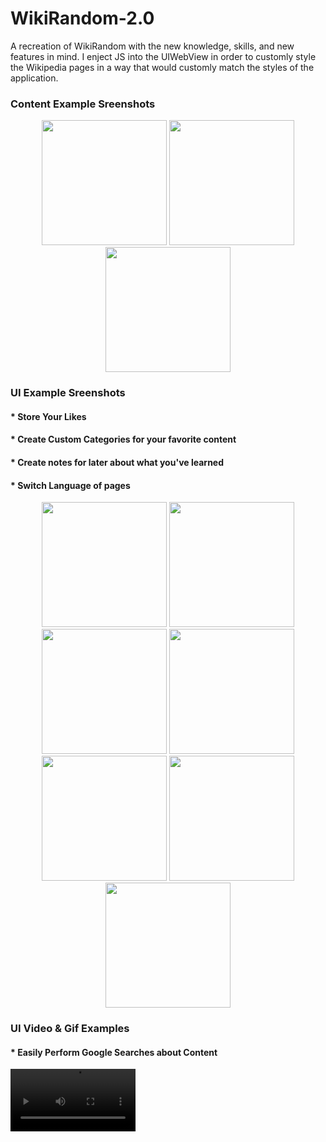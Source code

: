 # WikiRandom-2.0

A recreation of WikiRandom with the new knowledge, skills, and new features in mind.
I enject JS into the UIWebView in order to customly style the Wikipedia pages in a way that would customly match the styles of the application.

### Content Example Sreenshots

<p align="center">
  <img src="https://user-images.githubusercontent.com/69118018/214038329-35836b02-1010-45fb-bd4e-40e468e98f60.jpeg" width="200"/>
    <img src="https://user-images.githubusercontent.com/69118018/214038571-59607e5a-e48c-4cc9-934a-52f56b42e03e.jpeg" width="200"/>
      <img src="https://user-images.githubusercontent.com/69118018/214037380-3b48fc16-536c-44e7-80d8-9a6d19bf7d1c.jpeg" width="200"/>
</p>

### UI Example Sreenshots
#### * Store Your Likes
#### * Create Custom Categories for your favorite content
#### * Create notes for later about what you've learned
#### * Switch Language of pages
<p align="center">
  <img src="https://user-images.githubusercontent.com/69118018/214039254-32b920ac-cc1e-4b14-8519-7626a06f66f8.jpeg" width="200"/>
<img src="https://user-images.githubusercontent.com/69118018/214039547-90bddb4c-f037-4316-bcea-cb384d06ffce.jpeg" width="200"/>
<img src="https://user-images.githubusercontent.com/69118018/214039702-f35b2643-6bbb-4ad9-80b7-cd72e33c0420.jpeg" width="200"/>
<img src="https://user-images.githubusercontent.com/69118018/214039778-6cf1735c-3d7d-4252-b12d-5f0a57b8de00.jpeg" width="200"/>
<img src="https://user-images.githubusercontent.com/69118018/214039880-c46c4444-ed06-44bc-b2b7-1f2a6b3e57b0.jpeg" width="200"/>
<img src="https://user-images.githubusercontent.com/69118018/214039937-9f0fa1e0-b93d-49af-ae42-6de3a2f74f5a.jpeg" width="200"/>
<img src="https://user-images.githubusercontent.com/69118018/214039985-d10115a2-b252-4225-ac2f-421300cb628a.jpeg" width="200"/>
</p>



### UI Video & Gif Examples
#### * Easily Perform Google Searches about Content
<video src='https://user-images.githubusercontent.com/69118018/214039150-a9bb0719-fbd5-47f2-bc9d-8f6b1a9c9bcc.mp4' width="200"/>


#### * Easily Perform Add Content To Favorites
<video src="https://user-images.githubusercontent.com/69118018/214042371-2f706389-b1d2-4a30-a76c-5fded69cbd7a.mp4" width="200"/>


#### * Easily Get Simple Answers about content using ChatGTP AI Natural Language Model
<video src="" width="200"/>



#### * Easily Get Simple Answers about content using ChatGTP AI Natural Language Model
<video src="https://user-images.githubusercontent.com/69118018/214043966-77df35ae-005e-49da-93f3-816d13f0a4ef.gif" width="200"/>









